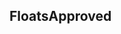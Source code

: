 <h2>Floats<span class="status approved">Approved</span></h2>
<style>
#floats .sample .sc-pull-left{
    width: 100px;
    height: 100px;
    background: #ff7500;
    margin: 10px;
}
#floats .sample .sc-pull-right{
	width: 100px;
    height: 100px;
    background: #ff7500;
    margin: 10px;
}
</style>
